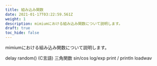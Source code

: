 ```yaml
---
title: 組み込み関数
date: 2021-01-17T03:22:59.561Z
weight: 1
description: mimiumにおける組み込み関数について説明します。
draft: true
toc_hide: false
---
```

mimiumにおける組み込み関数について説明します。

delay
random() (C言語)
三角関数 sin/cos
log/exp
print / println
loadwav
